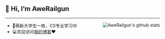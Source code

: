 ## 👋 Hi, I’m AweRailgun
****
<img align="right" src="https://github-readme-stats.vercel.app/api?username=awerailgun&show_icons=true&theme=buefy&count_private=true" alt="AweRailgun's github stats"/>


- 📖萌新大学生一枚，CS专业学习中
- 💻欢迎访问[我的博客](https://miku.ie)❤





<!---
awerailgun/awerailgun is a ✨ special ✨ repository because its `README.md` (this file) appears on your GitHub profile.
You can click the Preview link to take a look at your changes.
--->
